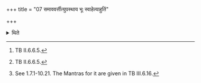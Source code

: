 +++
title = "07 समाववर्त्तीत्युपस्थाय भूः स्वाहेत्याहुतिं"

+++

<details><summary>थिते</summary>

7. After he has stood near (the Ahavaniya-fire) while praising (it) with samāvavarti,[^1] and then has offered a libation (of ghee) with bhah svāhā,[^2] Pitryajña takes place in the manner as (described) earlier.[^3]  

[^1]: TB II.6.6.5.  

[^2]: TB II.6.6.5.  

[^3]: See 1.7.1-10.21. The Mantras for it are given in TB III.6.16. 
</details>
